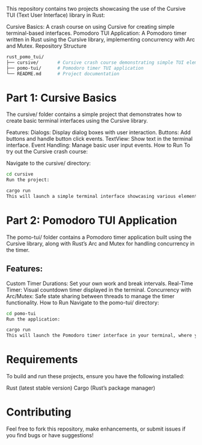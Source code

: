 This repository contains two projects showcasing the use of the Cursive TUI (Text User Interface) library in Rust:

Cursive Basics: A crash course on using Cursive for creating simple terminal-based interfaces.
Pomodoro TUI Application: A Pomodoro timer written in Rust using the Cursive library, implementing concurrency with Arc and Mutex.
Repository Structure
```bash
rust_pomo_tui/
├── cursive/       # Cursive crash course demonstrating simple TUI elements
├── pomo-tui/      # Pomodoro timer TUI application
└── README.md      # Project documentation
```

# Part 1: Cursive Basics
The cursive/ folder contains a simple project that demonstrates how to create basic terminal interfaces using the Cursive library.

Features:
Dialogs: Display dialog boxes with user interaction.
Buttons: Add buttons and handle button click events.
TextView: Show text in the terminal interface.
Event Handling: Manage basic user input events.
How to Run
To try out the Cursive crash course:

Navigate to the cursive/ directory:

```bash
cd cursive
Run the project:
```

```bash
cargo run
This will launch a simple terminal interface showcasing various elements like dialogs, buttons, and text views.
```

# Part 2: Pomodoro TUI Application

The pomo-tui/ folder contains a Pomodoro timer application built using the Cursive library, along with Rust’s Arc and Mutex for handling concurrency in the timer.

## Features:
Custom Timer Durations: Set your own work and break intervals.
Real-Time Timer: Visual countdown timer displayed in the terminal.
Concurrency with Arc/Mutex: Safe state sharing between threads to manage the timer functionality.
How to Run
Navigate to the pomo-tui/ directory:

```bash
cd pomo-tui
Run the application:
```

```bash
cargo run
This will launch the Pomodoro timer interface in your terminal, where you can start your sessions and track your progress.
```

# Requirements
To build and run these projects, ensure you have the following installed:

Rust (latest stable version)
Cargo (Rust’s package manager)

# Contributing
Feel free to fork this repository, make enhancements, or submit issues if you find bugs or have suggestions!

